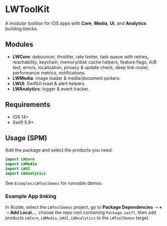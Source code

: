 # LWToolKit

A modular toolbox for iOS apps with **Core**, **Media**, **UI**, and **Analytics** building blocks.

## Modules
- **LWCore**: debouncer, throttler, rate limiter, task queue with retries, reachability, keychain, memory/disk cache helpers, feature flags, A/B test, errors, localization, privacy & update check, deep link router, performance metrics, notifications.
- **LWMedia**: image loader & media/document pickers.
- **LWUI**: SwiftUI toast & alert helpers.
- **LWAnalytics**: logger & event tracker.

## Requirements
- iOS 14+
- Swift 5.9+

## Usage (SPM)
Add the package and select the products you need:
```swift
import LWCore
import LWMedia
import LWUI
import LWAnalytics
```

See `Examples/LWToolDemos` for runnable demos.

### Example App linking
In Xcode, select the `LWToolDemos` project, go to **Package Dependencies** ➝ **+** ➝ **Add Local...**, choose the repo root containing `Package.swift`, then add products `LWCore`, `LWMedia`, `LWUI`, `LWAnalytics` to the `LWToolDemos` target.
